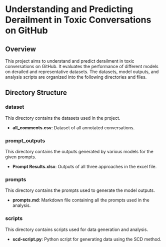 # Understanding and Predicting Derailment in Toxic Conversations on GitHub

## Overview

This project aims to understand and predict derailment in toxic conversations on GitHub. It evaluates the performance of different models on derailed and representative datasets. The datasets, model outputs, and analysis scripts are organized into the following directories and files.

## Directory Structure

### dataset
This directory contains the datasets used in the project.

- **all_comments.csv**: Dataset of all annotated conversations.

### prompt_outputs
This directory contains the outputs generated by various models for the given prompts.

- **Prompt Results.xlsx**: Outputs of all three approaches in the excel file.

### prompts
This directory contains the prompts used to generate the model outputs.

- **prompts.md**: Markdown file containing all the prompts used in the analysis.

### scripts
This directory contains scripts used for data generation and analysis.

- **scd-script.py**: Python script for generating data using the SCD method.
